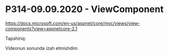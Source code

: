 # P314-09.09.2020 - ViewComponent

https://docs.microsoft.com/en-us/aspnet/core/mvc/views/view-components?view=aspnetcore-2.1

Tapshiriq: 

Videonun sonunda izah etmishdim
